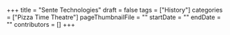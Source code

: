 +++
title = "Sente Technologies"
draft = false
tags = ["History"]
categories = ["Pizza Time Theatre"]
pageThumbnailFile = ""
startDate = ""
endDate = ""
contributors = []
+++
